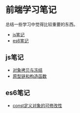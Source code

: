 # 前端学习笔记
总结一些学习中觉得比较重要的东西。
* <a href="#js" target="_self">js笔记</a>
* <a href="#es6" target="_self">es6笔记</a>

<span id = "js"></span>
## js笔记 
* [对象拷贝与冻结](/js/objectCopyFreeze.md)
* [原型链和构造函数](/js/objectCopyFreeze.md)


<span id = "es6"></span>
## es6笔记 
* [const定义对象的可修改性](/es6/const.md)
